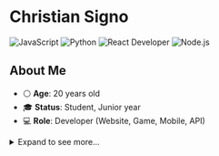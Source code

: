 # **Christian Signo**
![JavaScript](https://img.shields.io/badge/JavaScript-white?style=for-the-badge&logo=javascript&logoColor=%23ffb13b&labelColor=white)
![Python](https://img.shields.io/badge/Python-white?style=for-the-badge&logo=python&logoColor=%233776ab&labelColor=white)
![React Developer](https://img.shields.io/badge/React%20Developer-white?style=for-the-badge&logo=react&logoColor=%2361dafb&labelColor=white)
![Node.js](https://img.shields.io/badge/Node.js-white?style=for-the-badge&logo=node.js&logoColor=%23339933&labelColor=white)

## About Me
- ⚪ **Age**: 20 years old
- 🎓 **Status**: Student, Junior year
- 💻 **Role**: Developer (Website, Game, Mobile, API)

<details>
  <summary> Expand to see more... </summary>

## Environment & Tools I Work With

- JavaScript/TypeScript
- Python
- PHP
- C#
- Java
- C++
##
- REST APIs
- WebSockets
- React
- ReactNative
- Unreal Engine
- Godot 
- Unity
- SQL (MySQL, PostgreSQL)
- NoSQL (MongoDb, Cassandra)

## Others
- Arduino Uno
- Circuit Design (Analog/Digital)

## 🌱 Currently focused
- A lil bit of exploring **Machine Learning** with Python
- Side Project **Full-Stack Applications** with React.
- Current Project: **School Capstone** with MERN (MongoDB, Express, React, Node(RESTful)) environment

</details>
